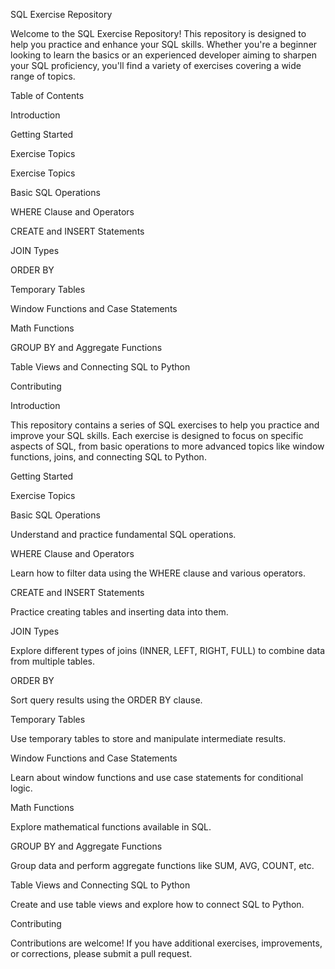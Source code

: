 SQL Exercise Repository

Welcome to the SQL Exercise Repository! This repository is designed to help you practice and enhance your SQL skills. Whether you're a beginner looking to learn the basics or an experienced developer aiming to sharpen your SQL proficiency, you'll find a variety of exercises covering a wide range of topics.

Table of Contents

Introduction

Getting Started

Exercise Topics

Exercise Topics

Basic SQL Operations

WHERE Clause and Operators

CREATE and INSERT Statements

JOIN Types

ORDER BY

Temporary Tables

Window Functions and Case Statements

Math Functions

GROUP BY and Aggregate Functions

Table Views and Connecting SQL to Python

Contributing

Introduction


This repository contains a series of SQL exercises to help you practice and improve your SQL skills. Each exercise is designed to focus on specific aspects of SQL, from basic operations to more advanced topics like window functions, joins, and connecting SQL to Python.

Getting Started

Exercise Topics

Basic SQL Operations

Understand and practice fundamental SQL operations.

WHERE Clause and Operators

Learn how to filter data using the WHERE clause and various operators.

CREATE and INSERT Statements

Practice creating tables and inserting data into them.

JOIN Types

Explore different types of joins (INNER, LEFT, RIGHT, FULL) to combine data from multiple tables.

ORDER BY

Sort query results using the ORDER BY clause.

Temporary Tables

Use temporary tables to store and manipulate intermediate results.

Window Functions and Case Statements

Learn about window functions and use case statements for conditional logic.

Math Functions

Explore mathematical functions available in SQL.

GROUP BY and Aggregate Functions

Group data and perform aggregate functions like SUM, AVG, COUNT, etc.

Table Views and Connecting SQL to Python

Create and use table views and explore how to connect SQL to Python.

Contributing

Contributions are welcome! If you have additional exercises, improvements, or corrections, please submit a pull request.
